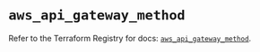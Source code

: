 # `aws_api_gateway_method`

Refer to the Terraform Registry for docs: [`aws_api_gateway_method`](https://registry.terraform.io/providers/hashicorp/aws/5.57.0/docs/resources/api_gateway_method).
